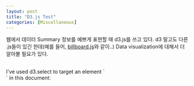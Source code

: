```yaml
---
layout: post
title: "D3.js Test"
categories: [Miscellaneous]
---
```


웹에서 데이터 Summary 정보를 예쁘게 표현할 때 d3.js를 쓰고 있다.
d3 말고도 다른 .js들이 있긴 한데(예를 들어, [billboard.js](https://naver.github.io/billboard.js/)와 같이..)
Data visualization에 대해서 더 알아볼 필요가 있다.  

<br>
I've used d3.select to target an element `<div id="example">` in this document:

<style>

div.example {
 font-family: "Helvetica Neue", Helvetica, Arial, sans-serif;
}

.box {
 font: 10px sans-serif;
}

.box line,
.box rect,
.box circle {
 fill: #fff;
 stroke: #000;
 stroke-width: 1.5px;
}

.box .center {
 stroke-dasharray: 3,3;
}

.box .outlier {
 fill: none;
 stroke: #ccc;
}

</style>
<script src="https://d3js.org/d3.v3.min.js"></script>
<script src="https://bl.ocks.org/mbostock/raw/4061502/0a200ddf998aa75dfdb1ff32e16b680a15e5cb01/box.js"></script>
<script>

var margin = {top: 10, right: 50, bottom: 20, left: 50},
   width = 120 - margin.left - margin.right,
   height = 500 - margin.top - margin.bottom;

var min = Infinity,
   max = -Infinity;

var chart = d3.box()
   .whiskers(iqr(1.5))
   .width(width)
   .height(height);

d3.csv("/data/morley.csv", function(error, csv) {
 var data = [];

 csv.forEach(function(x) {
   var e = Math.floor(x.Expt - 1),
       r = Math.floor(x.Run - 1),
       s = Math.floor(x.Speed),
       d = data[e];
   if (!d) d = data[e] = [s];
   else d.push(s);
   if (s > max) max = s;
   if (s < min) min = s;
 });

 chart.domain([min, max]);

 var svg = d3.select("div#example").selectAll("svg")
     .data(data)
   .enter().append("svg")
     .attr("class", "box")
     .attr("width", width + margin.left + margin.right)
     .attr("height", height + margin.bottom + margin.top)
   .append("g")
     .attr("transform", "translate(" + margin.left + "," + margin.top + ")")
     .call(chart);

 setInterval(function() {
   svg.datum(randomize).call(chart.duration(1000));
 }, 2000);
});

function randomize(d) {
 if (!d.randomizer) d.randomizer = randomizer(d);
 return d.map(d.randomizer);
}

function randomizer(d) {
 var k = d3.max(d) * .02;
 return function(d) {
   return Math.max(min, Math.min(max, d + k * (Math.random() - .5)));
 };
}

// Returns a function to compute the interquartile range.
function iqr(k) {
 return function(d, i) {
   var q1 = d.quartiles[0],
       q3 = d.quartiles[2],
       iqr = (q3 - q1) * k,
       i = -1,
       j = d.length;
   while (d[++i] < q1 - iqr);
   while (d[--j] > q3 + iqr);
   return [i, j];
 };
}

</script>

<div id="example"></div>
